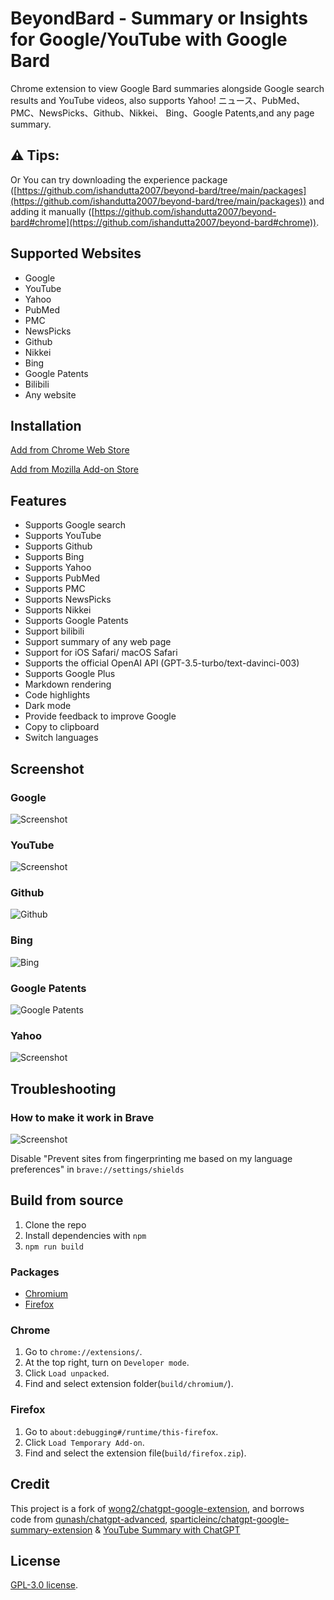 # BeyondBard - Summary or Insights for Google/YouTube with Google Bard

Chrome extension to view Google Bard summaries alongside Google search results and YouTube videos, also supports Yahoo! ニュース、PubMed、PMC、NewsPicks、Github、Nikkei、 Bing、Google Patents,and any page summary.

## ⚠️ Tips:

Or You can try downloading the experience package ([https://github.com/ishandutta2007/beyond-bard/tree/main/packages](https://github.com/ishandutta2007/beyond-bard/tree/main/packages)) and adding it manually ([https://github.com/ishandutta2007/beyond-bard#chrome](https://github.com/ishandutta2007/beyond-bard#chrome)).

## Supported Websites

- Google
- YouTube
- Yahoo
- PubMed
- PMC
- NewsPicks
- Github
- Nikkei
- Bing
- Google Patents
- Bilibili
- Any website

## Installation

[Add from Chrome Web Store](https://chrome.google.com/webstore/detail/beyond-bard-ai-chat-for-a/ceknbkmhppjloheidfdpmaijdcgofoif?hl=en&authuser=0)

[Add from Mozilla Add-on Store](https://addons.mozilla.org/zh-CN/firefox/addon/beyondbard/)

## Features

- Supports Google search
- Supports YouTube
- Supports Github
- Supports Bing
- Supports Yahoo
- Supports PubMed
- Supports PMC
- Supports NewsPicks
- Supports Nikkei
- Supports Google Patents
- Support bilibili
- Support summary of any web page
- Support for iOS Safari/ macOS Safari
- Supports the official OpenAI API (GPT-3.5-turbo/text-davinci-003)
- Supports Google Plus
- Markdown rendering
- Code highlights
- Dark mode
- Provide feedback to improve Google
- Copy to clipboard
- Switch languages

## Screenshot

### Google

![Screenshot](screenshots/google.png?raw=true)

### YouTube

![Screenshot](screenshots/youtube.png?raw=true)

### Github

![Github](screenshots/github.png?raw=true)

### Bing

![Bing](screenshots/bing.png)

### Google Patents

![Google Patents](screenshots/google_patents.png)

### Yahoo

![Screenshot](screenshots/yahoo.png?raw=true)

## Troubleshooting

### How to make it work in Brave

![Screenshot](screenshots/brave.png?raw=true)

Disable "Prevent sites from fingerprinting me based on my language preferences" in `brave://settings/shields`

## Build from source

1. Clone the repo
2. Install dependencies with `npm`
3. `npm run build`

### Packages

- [Chromium](packages/BeyondBard-chromium.zip)
- [Firefox](packages/BeyondBard-firefox.zip)

### Chrome

1. Go to `chrome://extensions/`.
2. At the top right, turn on `Developer mode`.
3. Click `Load unpacked`.
4. Find and select extension folder(`build/chromium/`).

### Firefox

1. Go to `about:debugging#/runtime/this-firefox`.
2. Click `Load Temporary Add-on`.
3. Find and select the extension file(`build/firefox.zip`).

## Credit

This project is a fork of [wong2/chatgpt-google-extension](https://github.com/wong2/chatgpt-google-extension), and borrows code from [qunash/chatgpt-advanced](https://github.com/qunash/chatgpt-advanced), [sparticleinc/chatgpt-google-summary-extension](https://github.com/sparticleinc/chatgpt-google-summary-extension) & [YouTube Summary with ChatGPT](https://github.com/kazuki-sf/YouTube_Summary_with_ChatGPT)

## License

[GPL-3.0 license](LICENSE).
